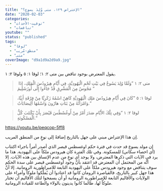```yaml
---
title: "الإعتراض ١٢٩، متى وُلِدَ يسوع؟"
date: "2020-02-03"
categories: 
  - "توقيت-الأحداث"
  - "تناقضات"
youtube: ""
status: "published"
tags: 
  - "لوقا"
  - "منطق-مُريب"
  - "متى"
coverImage: "d9a1d9a2d9a9.jpg"
---
```


يقول المعترض بوجود تناقض بين متى ٢: ١؛ لوقا ١: ٥ ولوقا ٢: ١.

>  متى ٢: ١ ”وَلَمَّا وُلِدَ يَسُوعُ فِي بَيْتِ لَحْمِ الْيَهُودِيَّةِ، فِي أَيَّامِ هِيرُودُسَ الْمَلِكِ، إِذَا مَجُوسٌ مِنَ الْمَشْرِقِ قَدْ جَاءُوا إِلَى أُورُشَلِيمَ “

> لوقا ١: ٥ ”كَانَ فِي أَيَّامِ هِيرُودُسَ مَلِكِ الْيَهُودِيَّةِ كَاهِنٌ اسْمُهُ زَكَرِيَّا مِنْ فِرْقَةِ أَبِيَّا، وَامْرَأَتُهُ مِنْ بَنَاتِ هارُونَ وَاسْمُهَا أَلِيصَابَاتُ.“

> لوقا ٢: ١ ”وَفِي تِلْكَ الأَيَّامِ صَدَرَ أَمْرٌ مِنْ أُوغُسْطُسَ قَيْصَرَ بِأَنْ يُكْتَتَبَ كُلُّ الْمَسْكُونَةِ.“

https://youtu.be/peqcop-5ff8

إن هذا الإعتراض مبني على جهل بالتاريخ إضافةً إلى نوعٍ من المنطق المريب.

إن مولد يسوع قد حدث في فترة حكم اوغسطس قيصر الذي أصدر أمراً باجراء اكتتاب (أي احصاء سكاني) للمسكونة. وفي تلك الفترة كان هيرودس ملكاً على اليهودية. هذا ما يرد في الآيات التي ذكرها المعترض، ولا يوجد أي نوعٍ من عدم الإتساق بين هذه الآيات. إلا أنَّه من المحتمل أن المعترض قد اعتقد بأنَّ وجود أوغسطس قيصر على سدة الحكم سوف يتناقض مع وجود هيرودس ملكاً على اليهودية التابعة للامبراطورية الرومانية. إلا أنَّ هذا جهل كبير بالتاريخ، فالقياصرة الرومان كانوا قد اعتادوا أن يُملِّكوا ملوكاً وأمراء على الولايات والأقاليم التابعة للإمبراطورية الرومانية أو أن يسمحوا لتلك الأقاليم أن تختار ملوكاً لها، طالما كانوا يدينون بالولاء والطاعة للقيادة الرومانية.
